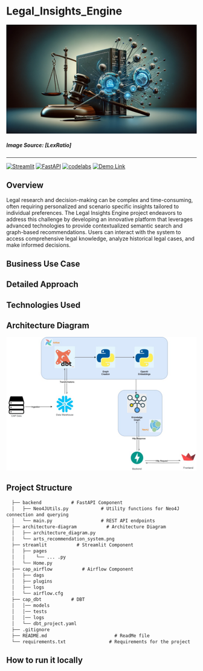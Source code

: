 # Legal_Insights_Engine

![Legal Insights Engine](https://github.com/PranithaPoosa/Legal_Insights_Engine/blob/main/assets/LIE_image.png)

##### Image Source: [LexRatio]
----- 

[![Streamlit](https://img.shields.io/badge/Streamlit%20Application-FF4B4B?style=for-the-badge&logo=Streamlit&logoColor=white)](http://localhost:8501/)  [![FastAPI](https://img.shields.io/badge/FastAPI-009688?style=for-the-badge&logo=FastAPI&logoColor=white)](http://localhost:8000/docs)  [![codelabs](https://img.shields.io/badge/codelabs-4285F4?style=for-the-badge&logo=codelabs&logoColor=white)](https://codelabs-preview.appspot.com/?file_id=1K5KXsSgMQ-jTM3fTJxYQWo1an-y66M_F1NfkNllJC_g#0)  [![Demo Link](https://img.shields.io/badge/Demo_Link-808080?style=for-the-badge&logo=YouTube&logoColor=white)](https://drive.google.com/file/d/170hl_0gA1Rog9UF96av5BJ_DmRD4bzvq/view?usp=drivesdk)

## Overview
Legal research and decision-making can be complex and time-consuming, often requiring personalized and scenario specific insights tailored to individual preferences. The Legal Insights Engine project endeavors to address this challenge by developing an innovative platform that leverages advanced technologies to provide contextualized semantic search and graph-based recommendations. Users can interact with the system to access comprehensive legal knowledge, analyze historical legal cases, and make informed decisions.

## Business Use Case

## Detailed Approach

## Technologies Used

## Architecture Diagram

![Legal Insights Engine](https://github.com/PranithaPoosa/Legal_Insights_Engine/blob/main/architecture_diagram/LIE_arch_diag.jpg)

## Project Structure

```
  ├── backend           # FastAPI Component
  │   ├── Neo4JUtils.py            # Utility functions for Neo4J connection and querying    
  │   └── main.py                  # REST API endpoints
  ├── architecture-diagram           # Architecture Diagram
  │   ├── architecture_diagram.py          
  │   └── arts_recommendation_system.png   
  ├── streamlit           # Streamlit Component
  │   ├── pages            
  │   │    └── ... .py
  │   └── Home.py           
  ├── cap_airflow           # Airflow Component
  │   ├── dags            
  │   ├── plugins           
  │   ├── logs           
  │   └── airflow.cfg
  ├── cap_dbt           # DBT
  │   │── models            
  │   │── tests
  │   │── logs            
  │   └── dbt_project.yaml
  ├── .gitignore   
  ├── README.md                         # ReadMe file
  └── requirements.txt                # Requirements for the project
```

## How to run it locally







